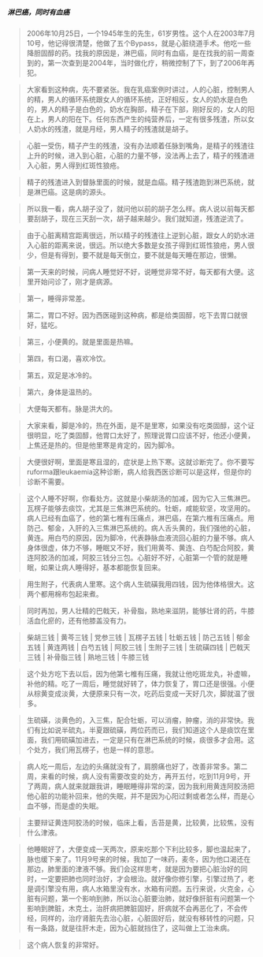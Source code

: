 
##### 淋巴癌，同时有血癌

> 2006年10月25日，一个1945年生的先生，61岁男性。这个人在2003年7月10号，他记得很清楚，他做了五个Bypass，就是心脏绕道手术。他吃一些降胆固醇的药。找我的原因是，淋巴癌，同时有血癌，是在找我的前一周查到的，第一次查到是2004年，当时做化疗，稍微控制了下，到了2006年再犯。

> 大家看到这种病，先不要紧张。我在乳癌案例时讲过，人的心脏，控制男人的精，男人的循环系统跟女人的循环系统，正好相反，女人的奶水是白色的，男人的精子是白色的，奶水在胸部，精子在下部，刚好反的，女人的阳在上，男人的阳在下。任何东西产生的纯营养后，一定有很多残渣，所以女人奶水的残渣，就是月经，男人精子的残渣就是胡子。

> 心脏一受伤，精子产生的残渣，没有办法顺着任脉到嘴角，是精子的残渣往上升的时候，进入到心脏，心脏的力量不够，没法再上去了，精子的残渣进入心脏，男人得到红斑性狼疮。

> 精子的残渣进入到督脉里面的时候，就是血癌。精子残渣跑到淋巴系统，就是淋巴癌。这是病的源头。

> 所以我一看，病人胡子没了，就问他以前的胡子怎么样。病人说以前每天都要刮胡子，现在三天刮一次，胡子越来越少。我们就知道，残渣逆流了。

> 由于心脏离精宫距离很远，所以精子的残渣往上逆到心脏，跟女人的奶水进入心脏的距离来说，很远。所以绝大多数是女孩子得到红斑性狼疮，男人很少，但是有得到，要不就是每天倒立，要不就是每天睡在那边，很懒。

> 第一天来的时候，问病人睡觉好不好，说睡觉非常不好，每天都有大便。这里开始问诊了，刚才是病源。

> 第一，睡得非常差。

> 第二，胃口不好。因为西医碰到这种病，都是给类固醇，吃下去胃口就很好，猛吃。

> 第三，小便黄的。就是里面是热嘛。

> 第四，有口渴，喜欢冷饮。

> 第五，双足是冰冷的。

> 第六，身体是温热的。

> 大便每天都有。脉是洪大的。

> 大家来看，脚是冷的，热在外面，是不是里寒，如果没有吃类固醇，这个证很明显，吃了类固醇，他胃口太好了，照理说胃口应该不好，他还小便黄，上焦还是热的。但是他里寒是肯定的，因为脚冷。

> 大便很好啊，里面是寒且湿的，症状是上热下寒。这就诊断完了。你不要写ruforma跟leukaemia这种诊断，病人给我西医诊断可以是这样，但是你的诊断不需要。

> 这个人睡不好啊，你看处方。这就是小柴胡汤的加减，因为它入三焦淋巴。瓦楞子能够去痰饮，尤其是三焦淋巴系统的。牡蛎，咸能软坚，攻坚用的。病人已经有血癌了，他的第七椎有压痛点，淋巴癌，在第六椎有压痛点。用防己、郁金，入肝的入三焦淋巴系统的。病人舌头黄的，我们强他的心脏，黄连。用白芍的原因，因为脚冷，代表静脉血液流回心脏的力量不够。病人身体很虚，体力不够，睡眠又不好，我们用黄芩、黄连、白芍配合阿胶，黄连阿胶汤的加减，阿胶三钱分三包。心脏好不好，心脏第一个管的就是睡眠，如果让病人睡得好，基本都能恢复回来。

> 用生附子，代表病人里寒。这个病人生硫磺我用四钱，因为他体格很大。这两个都用棉布包起来煮。

> 同时再加，男人壮精的巴戟天，补骨脂，熟地来滋阴，能够壮肾的药，牛膝活血化瘀的，还有他膝盖没有力。

> 柴胡三钱 | 黄芩三钱 | 党参三钱 | 瓦楞子五钱 | 牡蛎五钱 | 防己五钱 | 郁金五钱 | 黄连两钱 | 白芍五钱 | 阿胶三钱 | 生附子三钱 | 生硫磺四钱 | 巴戟天三钱 | 补骨脂三钱 | 熟地三钱 | 牛膝三钱

> 这个处方吃下去以后，因为他第七椎有压痛，我就让他吃斑龙丸，补虚嘛，补他的精。吃了一周后，睡觉就好转了，体力恢复了，胃口还是很强。小便从棕黄变成淡黄，大便原来只有一次，吃药后变成一天好几次，脚就温了很多。

> 生硫磺，淡黄色的，入三焦，配合牡蛎，可以消瘤，肿瘤，消的非常快。我们有比如说半硫丸，半夏跟硫磺，两位药而已，我们知道这个人是痰饮在里面，我们用硫磺加进去，一定是只有在淋巴系统的时候，痰很多才会用。这个处方，我们用瓦楞子，也是一样的意思。

> 病人吃一周后，左边的头痛就没有了，肩膀痛也好了，改善非常多。第二周，来看的时候，病人没有需要改变的处方，再开五付，吃到11月9号，开了两周，病人就来就跟我讲，睡眠睡得非常的深，因为我利用黄连阿胶汤把他心脏的功能补回来，他的失眠，并不是因为心阳过剩或者怎么样，而是心血不够，而是虚的失眠。

> 主要辩证黄连阿胶汤的时候，临床上看，舌苔是黄，比较黄，比较焦，没有什么津液。

> 他睡眠好了，大便变成一天两次，原来吃那个下利比较多，脚也温起来了，脉也缓下来了。11月9号来的时候，我加了一味药，麦冬，因为他口渴还在那边，肺里面的津液不够。我们会这样思考，就是因为要把心脏治好的同时，一定要把肺也同时治好，才会根治。就好像你修引擎，引擎过热了，老是调引擎没有用，病人水箱里没有水，水箱有问题。五行来说，火克金，心脏有问题，第一个影响到肺，所以治心脏要治肺，就好像肝脏有问题第一个影响到脾脏，木克土，治肝病把脾脏固好，肝病就不会再恶化了，不会传经，同样的，治疗肾脏先去治心脏，心脏固好后，就没有移转性的问题，只有一条路，就是往肝木走，因为心脏就挡住了，这叫做上工治未病。

> 这个病人恢复的非常好。